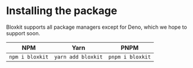# Installing the package

Bloxkit supports all package managers except for Deno, which we hope to support soon.

| NPM             | Yarn               | PNPM             |
| --------------- | ------------------ | ---------------- |
| `npm i bloxkit` | `yarn add bloxkit` | `pnpm i bloxkit` |
